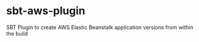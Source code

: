 # sbt-aws-plugin
SBT Plugin to create AWS Elastic Beanstalk application versions from within the build
